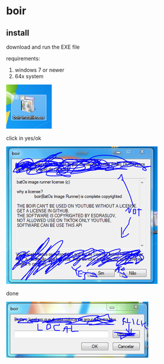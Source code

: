 # boir

## install

download and run the EXE file

requirements:
1. windows 7 or newer
2. 64x system

![s1](step%201%20install.png)

click in yes/ok

![s2](step%202%20install.png)

done

![s3](step%203%20install.png)
